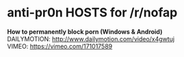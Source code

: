 # anti-pr0n HOSTS for /r/nofap

**How to permanently block porn (Windows & Android)**  
DAILYMOTION: http://www.dailymotion.com/video/x4gwtuj  
VIMEO: https://vimeo.com/171017589
